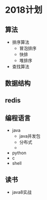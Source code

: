 # 2018计划

## 算法

* 排序算法
  - 冒泡排序
  - 快排
  - 堆排序
* 查找算法

## 数据结构

## redis

## 编程语言

* java
  - java并发包
  - 分布式
  - 
* python
* c
* shell

## 读书

* java8实战
